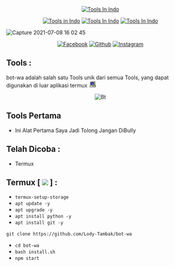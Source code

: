 
<p align="center">
<a href=""><img title="Tools In Indo" src="https://img.shields.io/badge/Tools-Indo-SCRIPT?colorA=%23ff8100&colorB=%23017e40&colorC=%23ff0000&style=for-the-badge"></a>

</p>
<p align="center">
<a href=""><img title="Tools in Indo" src="https://img.shields.io/badge/Tool-Bot-green.svg"></a>
<a href=""><img title="Tools In Indo" src="https://img.shields.io/badge/Version-1.0-green.svg?style=flat-square"></a>
<a href=""><img title="Tools In Indo" src="https://img.shields.io/badge/Maintained%3F-Yes-green.svg"></a>

  ![Capture 2021-07-08 16 02 45](https://user-images.githubusercontent.com/79711216/124895051-62fb6400-e006-11eb-8d62-182b551ff0d7.jpg)

</p>
<p align="center">
<a href="https://www.facebook.com/kangkebun.kangkebun"><img title="Facebook" src="https://img.shields.io/badge/Facebook-black?style=for-the-badge&logo=Facebook"></a>
<a href="https://github.com/Lody-Tambak"><img title="Github" src="https://img.shields.io/badge/Kang-Kebun__-brightgreen?style=for-the-badge&logo=github"></a>
<a href="https://www.instagram.com/lodytambak/"><img title="Instagram" src="https://img.shields.io/badge/INSTAGRAM-purple?style=for-the-badge&logo=instagram"></a>

## Tools :
bot-wa adalah salah satu Tools unik dari semua Tools, yang dapat digunakan di luar aplikasi termux </b> <img src="https://github.com/TheDudeThatCode/TheDudeThatCode/blob/master/Assets/PC.gif" width="20px">

<p align="center"><img src="https://user-images.githubusercontent.com/79711216/124872731-d34abb00-dfef-11eb-8843-384199bb630f.gif" alt="Bt">

## Tools Pertama
* Ini Alat Pertama Saya Jadi Tolong Jangan DiBully

## Telah Dicoba : 
* Termux

## Termux [ </b> <img src="https://github.com/TheDudeThatCode/TheDudeThatCode/blob/master/Assets/Developer.gif" width="35px"> ] :

* `termux-setup-storage`
* `apt update -y`
* `apt upgrade -y`
* `apt install python -y`
* `apt install git -y`
```
git clone https://github.com/Lody-Tambak/bot-wa
```
* `cd bot-wa`
* `bash install.sh`
* `npm start`
